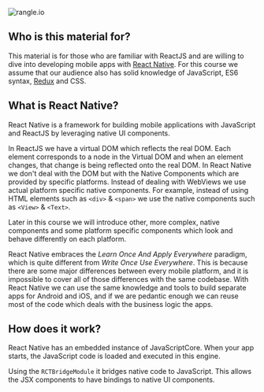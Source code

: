 ![rangle.io](../img/intro.png)

## Who is this material for?
This material is for those who are familiar with ReactJS and are willing to dive into developing mobile apps with [React Native](https://facebook.github.io/react-native). For this course we assume that our audience also has solid knowledge of JavaScript, ES6 syntax, [Redux](https://github.com/reactjs/redux) and CSS.


## What is React Native?
React Native is a framework for building mobile applications with
JavaScript and ReactJS by leveraging native UI components.

In ReactJS we have a virtual DOM which reflects the real DOM.
Each element corresponds to a node in the Virtual DOM and when an element changes, that change is being reflected onto the real DOM. In React Native we don't deal with the DOM but with the Native Components which are provided by specific platforms. Instead of dealing with WebViews we use actual platform specific native components. For example, instead of using HTML elements such as `<div>` & `<span>` we use the native components such as `<View>` & `<Text>`.

Later in this course we will introduce other, more complex, native components and some platform specific components which look and behave differently on each platform.

React Native embraces the _Learn Once And Apply Everywhere_ paradigm, which is quite different from _Write Once Use Everywhere_. This is because there are some major differences between every mobile platform, and it is impossible to cover all of those differences with the same codebase. With React Native we can use the same knowledge and tools to build separate apps for Android and iOS, and if we are pedantic enough we can reuse most of the code which deals with
the business logic the apps.


## How does it work?
React Native has an embedded instance of JavaScriptCore. When your app starts, the JavaScript code is loaded and executed in this engine.

Using the `RCTBridgeModule` it bridges native code to JavaScript. This allows the JSX components to have bindings to native UI components.
